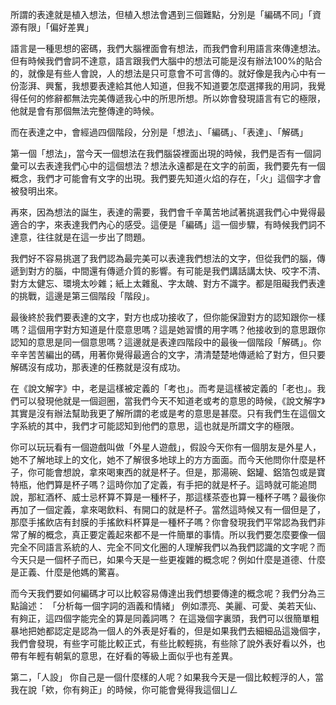所謂的表達就是植入想法，但植入想法會遇到三個難點，分別是「編碼不同」「資源有限」「偏好差異」

語言是一種思想的密碼，我們大腦裡面會有想法，而我們會利用語言來傳達想法。但有時候我們會詞不達意，語言跟我們大腦中的想法可能是沒有辦法100%的貼合的，就像是有些人會說，人的想法是只可意會不可言傳的。就好像是我內心中有一份澎湃、興奮，我想要表達給其他人知道，但我不知道要怎麼選擇我的用詞，我覺得任何的修辭都無法完美傳遞我心中的所思所想。所以妳會發現語言有它的極限，他就是會有那個無法完整傳達的時候。

而在表達之中，會經過四個階段，分別是「想法」、「編碼」、「表達」、「解碼」

第一個「想法」，當今天一個想法在我們腦袋裡面出現的時候，我們是否有一個詞彙可以去表達我們心中的這個想法？想法永遠都是在文字的前面，我們要先有一個概念，我們才可能會有文字的出現。我們要先知道火焰的存在，「火」這個字才會被發明出來。

再來，因為想法的誕生，表達的需要，我們會千辛萬苦地試著挑選我們心中覺得最適合的字，來表達我們內心的感受。這便是「編碼」這一個步驟，有時候我們詞不達意，往往就是在這一步出了問題。

我們好不容易挑選了我們認為最完美可以表達我們想法的文字，但從我們的腦，傳遞到對方的腦，中間還有傳遞介質的影響。有可能是我們講話講太快、咬字不清、對方太健忘、環境太吵雜；紙上太雜亂、字太醜、對方不識字。都是阻礙我們表達的挑戰，這邊是第三個階段「階段」。

最後終於我們要表達的文字，對方也成功接收了，但你能保證對方的認知跟你一樣嗎？這個用字對方知道是什麼意思嗎？這是她習慣的用字嗎？他接收到的意思跟你認知的意思是同一個意思嗎？這邊就是表達四階段中的最後一個階段「解碼」。你辛辛苦苦編出的碼，用著你覺得最適合的文字，清清楚楚地傳遞給了對方，但只要解碼沒有成功，那表達的任務就是沒有成功。

在《說文解字》中，老是這樣被定義的「考也」。而考是這樣被定義的「老也」。我們可以發現他就是一個迴圈，當我們今天不知道老或考的意思的時候，《說文解字》其實是沒有辦法幫助我更了解所謂的老或是考的意思是甚麼。只有我們生在這個文字系統的其中，我們才可能認知到他們的意思，這也就是所謂文字的極限。

你可以玩玩看有一個遊戲叫做「外星人遊戲」，假設今天你有一個朋友是外星人，她不了解地球上的文化，她不了解很多地球上的方方面面。而今天他問你什麼是杯子，你可能會想說，拿來喝東西的就是杯子。但是，那湯碗、鋁罐、鋁箔包或是寶特瓶，他們算是杯子嗎？這時你加了定義，有手把的就是杯子。這時就可能追問說，那紅酒杯、威士忌杯算不算是一種杯子，那這樣茶壺也算一種杯子嗎？最後你再加了一個定義，拿來喝飲料、有開口的就是杯子。當然這時候又有一個但是了，那麼手搖飲店有封膜的手搖飲料杯算是一種杯子嗎？你會發現我們平常認為我們非常了解的概念，真正要定義起來都不是一件簡單的事情。所以我們要怎麼要像一個完全不同語言系統的人、完全不同文化圈的人理解我們以為我們認識的文字呢？而今天只是一個杯子而已，如果今天是一些更複雜的概念呢？例如什麼是道德、什麼是正義、什麼是他媽的驚喜。

而今天我們要如何編碼才可以比較容易傳達出我們想要傳達的概念呢？我們分為三點論述：
「分析每一個字詞的涵義和情緒」
例如漂亮、美麗、可愛、美若天仙、有夠正，這四個字能完全的算是同義詞嗎？
在這幾個字裏頭，我們可以很簡單粗暴地把她都認定是認為一個人的外表是好看的，但是如果我們去細細品這幾個字，我們會發現，有些字可能比較正式，有些比較輕挑，有些除了說外表好看以外，也帶有年輕有朝氣的意思，在好看的等級上面似乎也有差異。

第二，「人設」
你自己是一個什麼樣的人呢？如果我今天是一個比較輕浮的人，當我在說「欸，你有夠正」的時候，你可能會覺得我這個ㄩㄥ